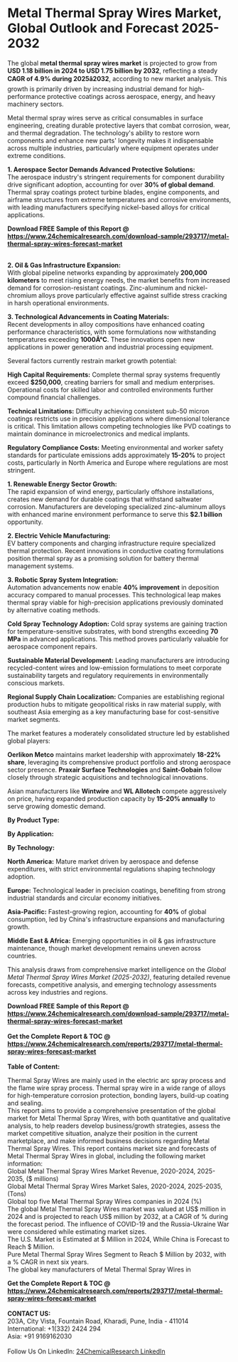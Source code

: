 <h1>Metal Thermal Spray Wires Market, Global Outlook and Forecast 2025-2032</h1><p>The global <strong>metal thermal spray wires market</strong> is projected to grow from <strong>USD 1.18 billion in 2024 to USD 1.75 billion by 2032</strong>, reflecting a steady <strong>CAGR of 4.9% during 2025â2032</strong>, according to new market analysis. This growth is primarily driven by increasing industrial demand for high-performance protective coatings across aerospace, energy, and heavy machinery sectors.</p><p>Metal thermal spray wires serve as critical consumables in surface engineering, creating durable protective layers that combat corrosion, wear, and thermal degradation. The technology's ability to restore worn components and enhance new parts' longevity makes it indispensable across multiple industries, particularly where equipment operates under extreme conditions.</p><p><strong>1. Aerospace Sector Demands Advanced Protective Solutions:</strong><br>
The aerospace industry's stringent requirements for component durability drive significant adoption, accounting for over <strong>30% of global demand</strong>. Thermal spray coatings protect turbine blades, engine components, and airframe structures from extreme temperatures and corrosive environments, with leading manufacturers specifying nickel-based alloys for critical applications.</p><div><b>Download FREE Sample of this Report @ 
            <a href="https://www.24chemicalresearch.com/download-sample/293717/metal-thermal-spray-wires-forecast-market">
            https://www.24chemicalresearch.com/download-sample/293717/metal-thermal-spray-wires-forecast-market</a></b></div><br><p><strong>2. Oil &amp; Gas Infrastructure Expansion:</strong><br>
With global pipeline networks expanding by approximately <strong>200,000 kilometers</strong> to meet rising energy needs, the market benefits from increased demand for corrosion-resistant coatings. Zinc-aluminum and nickel-chromium alloys prove particularly effective against sulfide stress cracking in harsh operational environments.</p><p><strong>3. Technological Advancements in Coating Materials:</strong><br>
Recent developments in alloy compositions have enhanced coating performance characteristics, with some formulations now withstanding temperatures exceeding <strong>1000Â°C</strong>. These innovations open new applications in power generation and industrial processing equipment.</p><p>Several factors currently restrain market growth potential:</p><p><strong>High Capital Requirements:</strong> Complete thermal spray systems frequently exceed <strong>$250,000</strong>, creating barriers for small and medium enterprises. Operational costs for skilled labor and controlled environments further compound financial challenges.</p><p><strong>Technical Limitations:</strong> Difficulty achieving consistent sub-50 micron coatings restricts use in precision applications where dimensional tolerance is critical. This limitation allows competing technologies like PVD coatings to maintain dominance in microelectronics and medical implants.</p><p><strong>Regulatory Compliance Costs:</strong> Meeting environmental and worker safety standards for particulate emissions adds approximately <strong>15-20%</strong> to project costs, particularly in North America and Europe where regulations are most stringent.</p><p><strong>1. Renewable Energy Sector Growth:</strong><br>
The rapid expansion of wind energy, particularly offshore installations, creates new demand for durable coatings that withstand saltwater corrosion. Manufacturers are developing specialized zinc-aluminum alloys with enhanced marine environment performance to serve this <strong>$2.1 billion</strong> opportunity.</p><p><strong>2. Electric Vehicle Manufacturing:</strong><br>
EV battery components and charging infrastructure require specialized thermal protection. Recent innovations in conductive coating formulations position thermal spray as a promising solution for battery thermal management systems.</p><p><strong>3. Robotic Spray System Integration:</strong><br>
Automation advancements now enable <strong>40% improvement</strong> in deposition accuracy compared to manual processes. This technological leap makes thermal spray viable for high-precision applications previously dominated by alternative coating methods.</p><p><strong>Cold Spray Technology Adoption:</strong>
	Cold spray systems are gaining traction for temperature-sensitive substrates, with bond strengths exceeding <strong>70 MPa</strong> in advanced applications. This method proves particularly valuable for aerospace component repairs.</p><p><strong>Sustainable Material Development:</strong>
	Leading manufacturers are introducing recycled-content wires and low-emission formulations to meet corporate sustainability targets and regulatory requirements in environmentally conscious markets.</p><p><strong>Regional Supply Chain Localization:</strong>
	Companies are establishing regional production hubs to mitigate geopolitical risks in raw material supply, with southeast Asia emerging as a key manufacturing base for cost-sensitive market segments.</p><p>The market features a moderately consolidated structure led by established global players:</p><p><strong>Oerlikon Metco</strong> maintains market leadership with approximately <strong>18-22% share</strong>, leveraging its comprehensive product portfolio and strong aerospace sector presence. <strong>Praxair Surface Technologies</strong> and <strong>Saint-Gobain</strong> follow closely through strategic acquisitions and technological innovations.</p><p>Asian manufacturers like <strong>Wintwire</strong> and <strong>WL Allotech</strong> compete aggressively on price, having expanded production capacity by <strong>15-20% annually</strong> to serve growing domestic demand.</p><p><strong>By Product Type:</strong></p><p><strong>By Application:</strong></p><p><strong>By Technology:</strong></p><p><strong>North America:</strong> Mature market driven by aerospace and defense expenditures, with strict environmental regulations shaping technology adoption.</p><p><strong>Europe:</strong> Technological leader in precision coatings, benefiting from strong industrial standards and circular economy initiatives.</p><p><strong>Asia-Pacific:</strong> Fastest-growing region, accounting for <strong>40%</strong> of global consumption, led by China's infrastructure expansions and manufacturing growth.</p><p><strong>Middle East &amp; Africa:</strong> Emerging opportunities in oil &amp; gas infrastructure maintenance, though market development remains uneven across countries.</p><p>This analysis draws from comprehensive market intelligence on the <em>Global Metal Thermal Spray Wires Market (2025-2032)</em>, featuring detailed revenue forecasts, competitive analysis, and emerging technology assessments across key industries and regions.</p><div><b>Download FREE Sample of this Report @ 
            <a href="https://www.24chemicalresearch.com/download-sample/293717/metal-thermal-spray-wires-forecast-market">
            https://www.24chemicalresearch.com/download-sample/293717/metal-thermal-spray-wires-forecast-market</a></b></div><br><div><b>Get the Complete Report & TOC @ 
            <a href="https://www.24chemicalresearch.com/reports/293717/metal-thermal-spray-wires-forecast-market">
            https://www.24chemicalresearch.com/reports/293717/metal-thermal-spray-wires-forecast-market</a></b></div><br>
            <b>Table of Content:</b><p>Thermal Spray Wires are mainly used in the electric arc spray process and the flame wire spray process. Thermal spray wire in a wide range of alloys for high-temperature corrosion protection, bonding layers, build-up coating and sealing.<br />
This report aims to provide a comprehensive presentation of the global market for Metal Thermal Spray Wires, with both quantitative and qualitative analysis, to help readers develop business/growth strategies, assess the market competitive situation, analyze their position in the current marketplace, and make informed business decisions regarding Metal Thermal Spray Wires. This report contains market size and forecasts of Metal Thermal Spray Wires in global, including the following market information:<br />
Global Metal Thermal Spray Wires Market Revenue, 2020-2024, 2025-2035, ($ millions)<br />
Global Metal Thermal Spray Wires Market Sales, 2020-2024, 2025-2035, (Tons)<br />
Global top five Metal Thermal Spray Wires companies in 2024 (%)<br />
The global Metal Thermal Spray Wires market was valued at US$ million in 2024 and is projected to reach US$ million by 2032, at a CAGR of % during the forecast period. The influence of COVID-19 and the Russia-Ukraine War were considered while estimating market sizes.<br />
The U.S. Market is Estimated at $ Million in 2024, While China is Forecast to Reach $ Million.<br />
Pure Metal Thermal Spray Wires Segment to Reach $ Million by 2032, with a % CAGR in next six years.<br />
The global key manufacturers of Metal Thermal Spray Wires in</p><div><b>Get the Complete Report & TOC @ 
            <a href="https://www.24chemicalresearch.com/reports/293717/metal-thermal-spray-wires-forecast-market">
            https://www.24chemicalresearch.com/reports/293717/metal-thermal-spray-wires-forecast-market</a></b></div><br><b>CONTACT US:</b><br>
            203A, City Vista, Fountain Road, Kharadi, Pune, India - 411014<br>
            International: +1(332) 2424 294<br>
            Asia: +91 9169162030 <br><br>
            Follow Us On LinkedIn: <a href="https://www.linkedin.com/company/24chemicalresearch/">24ChemicalResearch LinkedIn</a>